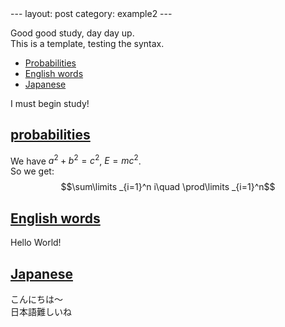 <head>
    <script src="https://cdn.mathjax.org/mathjax/latest/MathJax.js?config=TeX-AMS-MML_HTMLorMML" type="text/javascript"></script>
    <script type="text/x-mathjax-config">
        MathJax.Hub.Config({
            tex2jax: {
            skipTags: ['script', 'noscript', 'style', 'textarea', 'pre'],
            inlineMath: [['$','$']]
            }
        });
    </script>
</head>
---
layout: post
category: example2
---

Good good study, day day up.\
This is a template, testing the syntax.

- [Probabilities](#probabilities)
- [English words](#English-words)
- [Japanese](#Japanese)

I must begin study!

## [probabilities](#probabilities)

We have $a^2+b^2=c^2$, $E=mc^2$.\
So we get:$$\sum\limits _{i=1}^n i\quad \prod\limits _{i=1}^n$$

## [English words](#English-words)

Hello World!

## [Japanese](#Japanese)

こんにちは～\
日本語難しいね
